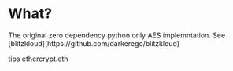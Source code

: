# What?

<p> The original zero dependency python only AES 
implemntation. See [blitzkloud](https://github.com/darkerego/blitzkloud) </p>

<p>
tips ethercrypt.eth
</p>

